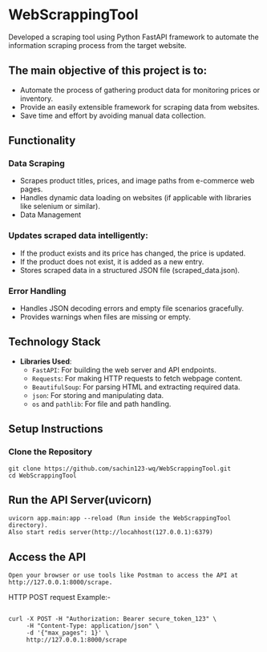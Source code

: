 # WebScrappingTool
Developed a scraping tool using Python FastAPI framework to automate the information scraping process from the target website.


## The main objective of this project is to:

- Automate the process of gathering product data for monitoring prices or inventory.
- Provide an easily extensible framework for scraping data from websites.
- Save time and effort by avoiding manual data collection.


## Functionality
### Data Scraping

- Scrapes product titles, prices, and image paths from e-commerce web pages.
- Handles dynamic data loading on websites (if applicable with libraries like selenium or similar).
- Data Management

### Updates scraped data intelligently:

- If the product exists and its price has changed, the price is updated.
- If the product does not exist, it is added as a new entry.
- Stores scraped data in a structured JSON file (scraped_data.json).

### Error Handling

- Handles JSON decoding errors and empty file scenarios gracefully.
- Provides warnings when files are missing or empty.

## Technology Stack

- **Libraries Used**:
  - `FastAPI`: For building the web server and API endpoints.
  - `Requests`: For making HTTP requests to fetch webpage content.
  - `BeautifulSoup`: For parsing HTML and extracting required data.
  - `json`: For storing and manipulating data.
  - `os` and `pathlib`: For file and path handling.

## Setup Instructions

### Clone the Repository

```
git clone https://github.com/sachin123-wq/WebScrappingTool.git
cd WebScrappingTool
```

## Run the API Server(uvicorn)

```
uvicorn app.main:app --reload (Run inside the WebScrappingTool directory).
Also start redis server(http://locahhost(127.0.0.1):6379)
```

## Access the API

```
Open your browser or use tools like Postman to access the API at http://127.0.0.1:8000/scrape.
```

HTTP POST request Example:- 

```

curl -X POST -H "Authorization: Bearer secure_token_123" \
     -H "Content-Type: application/json" \
     -d '{"max_pages": 1}' \
     http://127.0.0.1:8000/scrape
```
 
